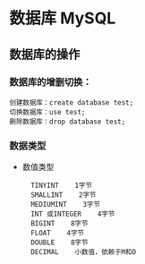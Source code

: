 # 数据库 MySQL
## 数据库的操作

### 数据库的增删切换：
    创建数据库：create database test;
    切换数据库：use test;
    删除数据库：drop database test;
### 数据类型
- 数值类型

        TINYINT    1字节    
        SMALLINT    2字节    
        MEDIUMINT    3字节    
        INT 或INTEGER    4字节
        BIGINT    8字节
        FLOAT    4字节
        DOUBLE    8字节
        DECIMAL    小数值，依赖于M和D
    
    
    


